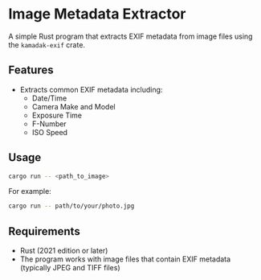 # Image Metadata Extractor

A simple Rust program that extracts EXIF metadata from image files using the `kamadak-exif` crate.

## Features

- Extracts common EXIF metadata including:
  - Date/Time
  - Camera Make and Model
  - Exposure Time
  - F-Number
  - ISO Speed

## Usage

```bash
cargo run -- <path_to_image>
```

For example:
```bash
cargo run -- path/to/your/photo.jpg
```

## Requirements

- Rust (2021 edition or later)
- The program works with image files that contain EXIF metadata (typically JPEG and TIFF files)
